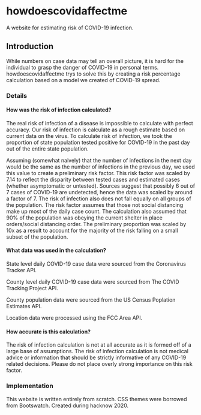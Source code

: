 # howdoescovidaffectme
A website for estimating risk of COVID-19 infection.

## Introduction
While numbers on case data may tell an overall picture, it is hard for the individual to grasp the danger of COVID-19 in personal terms. howdoescovidaffectme trys to solve this by creating a risk percentage calculation based on a model we created of COVID-19 spread.

### Details

#### How was the risk of infection calculated?

The real risk of infection of a disease is impossible to calculate with perfect accuracy. Our risk of infection is calculate as a rough estimate based on current data on the virus. To calculate risk of infection, we took the proportion of state population tested positive for COVID-19 in the past day out of the entire state population.

Assuming (somewhat naively) that the number of infections in the next day would be the same as the number of infections in the previous day, we used this value to create a preliminary risk factor. This risk factor was scaled by 7.14 to reflect the disparity between tested cases and estimated cases (whether asymptomatic or untested). Sources suggest that possibly 6 out of 7 cases of COVID-19 are undetected, hence the data was scaled by around a factor of 7. The risk of infection also does not fall equally on all groups of the population. The risk factor assumes that those not social distancing make up most of the daily case count. The calculation also assumed that 90% of the population was obeying the current shelter in place orders/social distancing order. The preliminary proportion was scaled by 10x as a result to account for the majority of the risk falling on a small subset of the population.
#### What data was used in the calculation?

State level daily COVID-19 case data were sourced from the Coronavirus Tracker API.

County level daily COVID-19 case data were sourced from The COVID Tracking Project API.

County population data were sourced from the US Census Poplation Estimates API.

Location data were processed using the FCC Area API.
#### How accurate is this calculation?

The risk of infection calculation is not at all accurate as it is formed off of a large base of assumptions. The risk of infection calculation is not medical advice or information that should be strictly informative of any COVID-19 related decisions. Please do not place overly strong importance on this risk factor.

### Implementation
This website is written entirely from scratch. CSS themes were borrowed from Bootswatch. Created during hacknow 2020.
